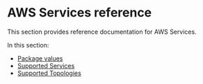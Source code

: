 # AWS Services reference

This section provides reference documentation for AWS Services.

In this section:

- [Package values](package-values.hbs.md)
- [Supported Services](supported-services.hbs.md)
- [Supported Topologies](supported-topologies.hbs.md)
